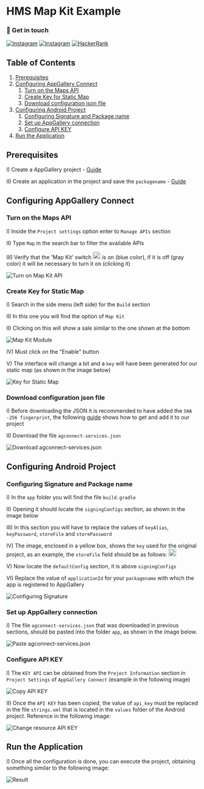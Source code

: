 # HMS Map Kit Example
### 👾 Get in touch
[![Instagram](https://img.shields.io/badge/Instagram-E4405F?style=for-the-badge&logo=instagram&logoColor=white)](https://www.instagram.com/oliver.botello/) [![Instagram](https://img.shields.io/badge/Twitter-1DA1F2?style=for-the-badge&logo=twitter&logoColor=white)](https://twitter.com/oliver_botello) [![HackerRank](https://img.shields.io/badge/-Hackerrank-2EC866?style=for-the-badge&logo=HackerRank&logoColor=white)](http://www.hackerrank.com/Oliver404)

## Table of Contents
1. [Prerequisites](#prerequisites)
2. [Configuring AppGallery Connect](#configuring-appgallery-connect)
   1. [Turn on the Maps API](#turn-on-the-maps-api)
   2. [Create Key for Static Map](#create-key-for-static-map)
   3. [Download configuration json file](#download-configuration-json-file)
3. [Configuring Android Project](#configuring-android-project)
   1. [Configuring Signature and Package name](#configuring-signature-and-package-name)
   2. [Set up AppGallery connection](#set-up-appgallery-connection)
   2. [Configure API KEY](#configure-api-key)
4. [Run the Application](#run-the-application)

## Prerequisites
I) Create a AppGallery project - [Guide](https://developer.huawei.com/consumer/en/doc/distribution/app/agc-help-createproject-0000001100334664)

II) Create an application in the project and save the `packagename` - [Guide](https://developer.huawei.com/consumer/en/doc/distribution/app/agc-help-createapp-0000001146718717#section1112105771619)

## Configuring AppGallery Connect
### Turn on the Maps API
I) Inside the `Project settings` option enter to `Manage APIs` section

II) Type `Map` in the search bar to filter the available APIs

III) Verify that the 'Map Kit' switch <img src="/readme/assets/switch.png?raw=true" style="height:20px"> is on (blue color), if it is off (gray color) it will be necessary to turn it on (clicking it)

![Turn on Map Kit API](/readme/assets/turn_of_map_kit_api.png?raw=true "Turn on Map Kit API")

### Create Key for Static Map
I) Search in the side menu (left side) for the `Build` section

II) In this one you will find the option of `Map Kit`

II) Clicking on this will show a sale similar to the one shown at the bottom

![Map Kit Module](/readme/assets/map_kit_module.png?raw=true "Map Kit Module")

IV) Must click on the "Enable" button

V) The interface will change a bit and a `key` will have been generated for our static map (as shown in the image below)

![Key for Static Map](/readme/assets/key_static_map.png?raw=true "Key for Static Map")

### Download configuration json file
I) Before downloading the JSON it is recommended to have added the `SHA -256 fingerprint`, the following [guide](https://developer.huawei.com/consumer/en/doc/development/HMSCore-Guides/android-sdk-config-agc-0000001061560289#section147011294331) shows how to get and add it to our project

II) Download the file `agconnect-services.json`

![Download agconnect-services.json](/readme/assets/download_json.png?raw=true "Download agconnect-services.json")

## Configuring Android Project
### Configuring Signature and Package name
I) In the `app` folder you will find the file `build.gradle`

II) Opening it should locate the `signingConfigs` section, as shown in the image below

III) In this section you will have to replace the values of `keyAlias`, `keyPassword`, `storeFile` and `storePassword`

IV) The image, enclosed in a yellow box, shows the `key` used for the original project, as an example, the `storeFile` field should be as follows: <img src="/readme/assets/storeFile.png?raw=true" style="height:20px">

V) Now locate the `defaultConfig` section, it is above `signingConfigs`

VI) Replace the value of `applicationId` for your `packagename` with which the app is registered to AppGallery

![Configuring Signature](/readme/assets/change_signature.png?raw=true "Configuring Signature")

### Set up AppGallery connection
I) The file `agconnect-services.json` that was downloaded in previous sections, should be pasted into the folder `app`, as shown in the image below.

![Paste agconnect-services.json](/readme/assets/paste_json.png?raw=true "Paste agconnect-services.json")

### Configure API KEY
I) The `KEY API` can be obtained from the `Project Information` section in `Project Settings` of `AppGallery Connect` (example in the following image)

![Copy API KEY](/readme/assets/console_api_key.png?raw=true "Copy API KEY")

II) Once the `API KEY` has been copied, the value of `api_key` must be replaced in the file `strings.xml` that is located in the `values` folder of the Android project. Reference in the following image:

![Change resource API KEY](/readme/assets/resource_api_key.png?raw=true "Change resource API KEY")

## Run the Application
I) Once all the configuration is done, you can execute the project, obtaining something similar to the following image:

![Result](/readme/assets/result.png?raw=true "Result")
